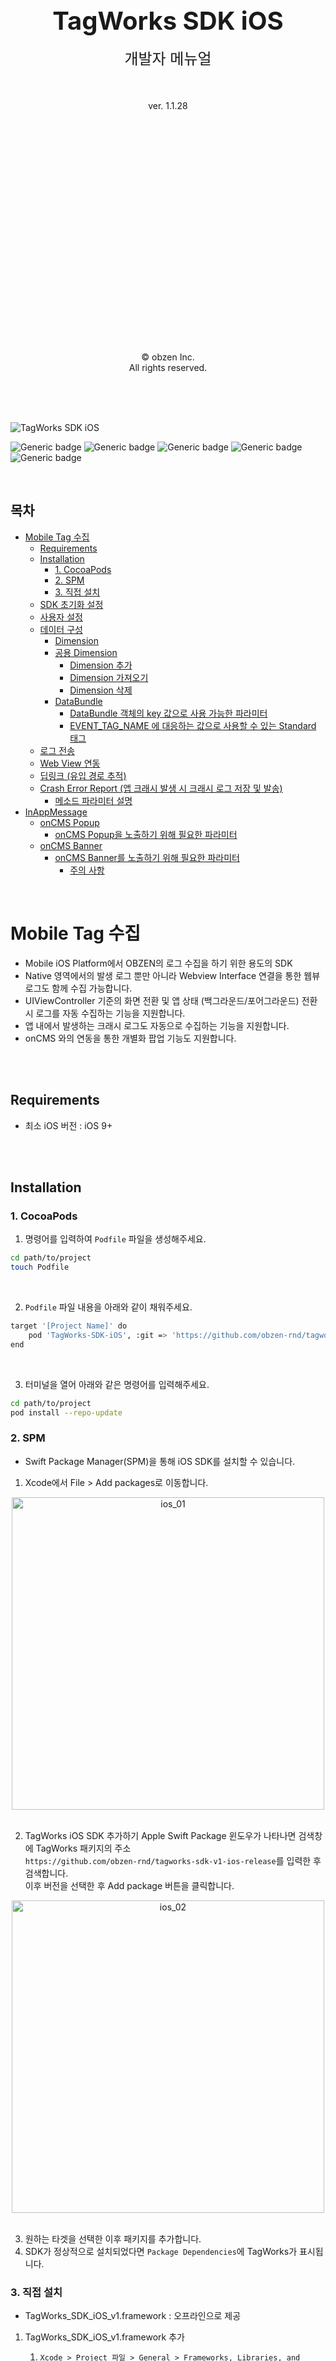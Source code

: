 
<div>

<br><br><br><br><br><br><br><br><br>

<p align="center">
  <strong style="font-size: 40px;">TagWorks SDK iOS</strong>
  <br><br>
  <span style="font-size: 24px;">개발자 메뉴얼</span>
  <br><br>
  <br><br>
  ver. 1.1.28
</p>



<br><br><br><br><br><br><br><br><br><br><br><br><br><br><br><br><br><br><br><br><br>

<p align="center">
  © obzen Inc.<br>
  All rights reserved.
</p>

<br><br><br>

</div>

<div style="page-break-after: always;"></div>

![TagWorks SDK iOS](https://capsule-render.vercel.app/api?type=Soft&color=gradient&height=150&section=header&text=TagWorks-SDK-iOS&fontSize=50&animation=fadeOut)

![Generic badge](https://img.shields.io/badge/version-v1.1.28-green.svg)
![Generic badge](https://img.shields.io/badge/license-ApacheLicense2.0-blue.svg)
![Generic badge](https://img.shields.io/badge/Platform-iOS-red.svg)
![Generic badge](https://img.shields.io/badge/support-swift-yellow.svg)
![Generic badge](https://img.shields.io/badge/support-objective--c-yellow.svg)

<br>

## 목차
- [Mobile Tag 수집](#mobile-tag-수집)
  - [Requirements](#requirements)
  - [Installation](#installation)
    - [1. CocoaPods](#1-cocoapods)
    - [2. SPM](#2-spm)
    - [3. 직접 설치](#3-직접-설치)
  - [SDK 초기화 설정](#sdk-초기화-설정)
  - [사용자 설정](#사용자-설정)
  - [데이터 구성](#데이터-구성)
    - [Dimension](#dimension)
    - [공용 Dimension](#공용-dimension)
      - [Dimension 추가](#dimension-추가)
      - [Dimension 가져오기](#dimension-가져오기)
      - [Dimension 삭제](#dimension-삭제)
    - [DataBundle](#databundle)
      - [DataBundle 객체의 key 값으로 사용 가능한 파라미터](#databundle-객체의-key-값으로-사용-가능한-파라미터)
      - [EVENT\_TAG\_NAME 에 대응하는 값으로 사용할 수 있는 Standard 태그](#event_tag_name-에-대응하는-값으로-사용할-수-있는-standard-태그)
  - [로그 전송](#로그-전송)
  - [Web View 연동](#web-view-연동)
  - [딥링크 (유입 경로 추적)](#딥링크-유입-경로-추적)
  - [Crash Error Report (앱 크래시 발생 시 크래시 로그 저장 및 발송)](#crash-error-report-앱-크래시-발생-시-크래시-로그-저장-및-발송)
    - [메소드 파라미터 설명](#메소드-파라미터-설명)
- [InAppMessage](#inappmessage)
  - [onCMS Popup](#oncms-popup)
    - [onCMS Popup을 노출하기 위해 필요한 파라미터](#oncms-popup을-노출하기-위해-필요한-파라미터)
  - [onCMS Banner](#oncms-banner)
    - [onCMS Banner를 노출하기 위해 필요한 파라미터](#oncms-banner를-노출하기-위해-필요한-파라미터)
      - [주의 사항](#주의-사항)

<br>
<div style="page-break-after: always;"></div>

# Mobile Tag 수집

- Mobile iOS Platform에서 OBZEN의 로그 수집을 하기 위한 용도의 SDK
- Native 영역에서의 발생 로그 뿐만 아니라 Webview Interface 연결을 통한 웹뷰 로그도 함께 수집 가능합니다.
- UIViewController 기준의 화면 전환 및 앱 상태 (백그라운드/포어그라운드) 전환 시 로그를 자동 수집하는 기능을 지원합니다.
- 앱 내에서 발생하는 크래시 로그도 자동으로 수집하는 기능을 지원합니다.
- onCMS 와의 연동을 통한 개별화 팝업 기능도 지원합니다.

<br>
<br>

## Requirements

-   최소 iOS 버전 : iOS 9+
  
<br>
<br>

## Installation

### 1. CocoaPods

1. 명령어를 입력하여 `Podfile` 파일을 생성해주세요.

```bash
cd path/to/project
touch Podfile
```

<br>

2. `Podfile` 파일 내용을 아래와 같이 채워주세요.

```bash
target '[Project Name]' do
    pod 'TagWorks-SDK-iOS', :git => 'https://github.com/obzen-rnd/tagworks-sdk-v1-ios-release.git', :tag => 'release 최신 버전(문서 버전 참조)'
end
```

<br>

3. 터미널을 열어 아래와 같은 명령어를 입력해주세요.

```bash
cd path/to/project
pod install --repo-update
```

### 2. SPM

-   Swift Package Manager(SPM)을 통해 iOS SDK를 설치할 수 있습니다.
    <br>

1. Xcode에서 File > Add packages로 이동합니다.

<center><img width="500" alt="ios_01" src="https://github.com/user-attachments/assets/37229da4-6171-4760-a877-d6c0841b701d"></center>

<br>

2. TagWorks iOS SDK 추가하기
   Apple Swift Package 윈도우가 나타나면 검색창에 TagWorks 패키지의 주소<br>
   `https://github.com/obzen-rnd/tagworks-sdk-v1-ios-release`를 입력한 후 검색합니다.<br>
   이후 버전을 선택한 후 Add package 버튼을 클릭합니다.<br>

<center><img width="500" alt="ios_02" src="https://github.com/user-attachments/assets/140a846e-4ba7-4919-b710-d58a0ac4a57b"></center>
<br>

3. 원하는 타겟을 선택한 이후 패키지를 추가합니다.<br>
4. SDK가 정상적으로 설치되었다면 `Package Dependencies`에 TagWorks가 표시됩니다.

### 3. 직접 설치

-   TagWorks_SDK_iOS_v1.framework : 오프라인으로 제공

1.  TagWorks_SDK_iOS_v1.framework 추가
    <br>

    1. `Xcode > Project 파일 > General > Frameworks, Libraries, and Embedded Content`의 `+` 버튼을 눌러주세요.<br><br>
    2. 좌측 하단의 `Add Other.. > Add Files..` 를 클릭해 제공받은 zip 파일내의 `TagWorks_SDK_iOS_v1.framework` 폴더를 추가해주세요.<br><br>
    3. `TagWorks_SDK_iOS_v1.framework` Embed 상태를 Embed & Sign 로 변경해주세요.<br>

    <br>

-   framework 폴더의 경로가 프로젝트 경로와 일치하지 않을 경우에는 Target의 `Build Settings > Search Path > Framework Search Paths` 값을 해당 framework 폴더의 경로로 변경해주세요.

-------------

<br>

## SDK 초기화 설정

| 옵션              | 타입     | 기본값   | 설명                                                      |
| ---------------- | ------- | ------ | -------------------------------------------------------  |
| siteId           | String  | null   | 행동 정보 수집 대상 사이트 식별자                                |
| baseUrl          | String  | null   | 행동 정보 데이터 수집 Proxy 서버 url                           |
| isUseIntervals   | Bool    | false  | 주기 발송 사용 여부, false 일 경우 dispatchIntervalWithSeconds 값이 무시되고 항상 즉시 발송된다.     |
| dispatchIntervalWithSeconds | Double  | 3      | 행동 정보 데이터 발송 주기 (최소 1초, 최대 10초 설정), 초단위        |
| sessionTimeOutWithSeconds   | Double  | 5      | 행동 정보 데이터 수집 서버의 연결 대기 시간 (second), <b>최소 3초, 최대 60초 설정                          |
| isManualDispatch | Bool    | false  | 행동 정보 데이터 수동 발송 여부                                 |
| appVersion       | String  | null   | Application 버전 정보, 설정하지 않을 경우 short version 전송     |
| appName          | String  | null   | Application 이름, 설정하지 않을 경우 bundle name 전송           |
| isUseDynamicParameter | Bool   | true | Dimension 동적 파라미터 사용 여부                           |
| isEnabledAdId    | Bool    | false  | IDFA(광고식별자) 자동 수집 여부 - <span style="color:rgb(223, 95, 56)">앱에서 권한 추가 시만 true로 설정</span>         |
|                                                                                                |

<br>

-   AppDelegate의 application(_:,didFinishLaunchingWithOptions:) 메서드 최상단에 초기화 메소드를 호출합니다.
-   **siteId** 및 **baseUrl** 을 설정하지 않는 경우 서버로의 로그 수집이 이루어지지 않습니다.
-   **isUseIntervals** 값을 false로 설정할 경우에는 dispatchIntervalWithSeconds 값이 무시되고 항상 즉시 발송됩니다. <br> true로 설정할 경우에는 dispatchIntervalWithSeconds 값에 지정된 초를 주기로 데이터를 발송합니다.
-   **dispatchIntervalWithSeconds** 는 큐에 저장된 행동 정보 데이터를 지정한 초만큼 주기로 발송하기 때문에, 지정한 시간 사이에 어플리케이션이 종료되는 경우 발송 할 수 없으니 적절한 시간으로 지정해야 합니다.
-   isManualDispatch 값을 true 로 설정한 경우에는, 명시적으로 dispatch() 함수를 호출해야만 태깅 로그가 발송됩니다.
-   **isUseDynamicParameter** 값을 true로 설정할 경우 Dimension의 key값을 문자형으로 사용하고, false로 설정할 경우 key값을 정수형으로 사용해야 합니다.
    - **isUseDynamicParameter** 에 <span style="color:rgb(223, 95, 56)">설정한 값에 따른 해당 메소드와는 다른 Dimension 메소드를 사용 시 데이터가 올바르게 전송되지 않을 수 있습니다.</span>
-   <span style="color:rgb(223, 95, 56)">App에 광고식별자 사용 권한 설정이 되어 있는 경우</span>, isEnabledAdId 값을 true로 설정하면 SDK에서 자동으로 광고식별자를 수집합니다.
-   **TagWorks.sharedInstance** 객체를 통하여 Singleton Instance를 제공하며, 전역에서 호출 가능합니다.


<br>

> Swift

```swift
// 둘 중 추가한 방법에 따라 SDK import
// SPM 또는 CocoaPod 으로 라이브러리 추가한 경우
import TagWorks_SDK_iOS

// 릴리즈 프레임워크 파일로 추가한 경우
import TagWorks_SDK_iOS_v1


@main
class AppDelegate: UIResponder, UIApplicationDelegate {
    
    func application(_ application: UIApplication, didFinishLaunchingWithOptions launchOptions: [UIApplication.LaunchOptionsKey: Any]?) -> Bool {
        // TagWorks instance 설정
        TagWorks.sharedInstance.setInstanceConfig(siteId: "00,XXXXXXXX",
                                                  baseUrl: URL(string: "http://obzen.com/obzenTagWorks")!,
                                                  isUseIntervals: false,
                                                  dispatchIntervalWithSeconds: 3,
                                                  sessionTimeOutWithSeconds: 5,
                                                  isManualDispatch: false,
                                                  appVersion: "앱 버전",
                                                  appName: "앱 이름",
                                                  isUseDynamicParameter: true,
                                                  isEnabledAdId: false)
        ...
    }
}

```

 - TagWorks 초기화 상태 여부 체크
```swift
if TagWorks.sharedInstance.isInitialize() == false {
    // 초기화가 정상적으로 이루어지지 않은 상태
    // 예외 처리 코드 추가
}
```

<br>

> Objective-C

```objc
// 셋 중 추가한 방법에 따라 SDK import
// 1. SPM으로 라이브러리 추가한 경우
@import TagWorks_SDK_iOS;

// 2. CocoaPod 으로 추가한 경우
#import <TagWorks_SDK_iOS/TagWorks_SDK_iOS-Swift.h>

// 3. 릴리즈 프레임워크 파일로 추가한 경우
#import <TagWorks_SDK_iOS_v1/TagWorks_SDK_iOS_v1-Swift.h>


@implementation AppDelegate

- (BOOL)application:(UIApplication *)application didFinishLaunchingWithOptions:(NSDictionary *)launchOptions {
    // TagWorks instance 설정
    TagWorks *tagWorksInstance = TagWorks.sharedInstance;
    [tagWorksInstance setInstanceConfigWithSiteId:@"00,XXXXXXXX"
                                          baseUrl:[NSURL URLWithString:@"http://obzen.com/obzenTagWorks"]
                                   isUseIntervals:NO
                      dispatchIntervalWithSeconds:3
                        sessionTimeOutWithSeconds:5
                                       appVersion:@"앱 버전"
                                          appName:@"앱 이름"
                            isUseDynamicParameter:YES
                                    isEnabledAdId:NO];
    ...
}
```
- TagWorks 초기화 상태 여부 체크
```swift
if (TagWorks.sharedInstance.isInitialize == false) {
    // 초기화가 정상적으로 이루어지지 않은 상태
    // 예외 처리 코드 추가
}
```

<br>
<br>

## 사용자 설정

- 행동 정보 데이터 수집 대상이 되는 사용자를 설정하고 수집 여부를 지정합니다.
- **⚠️ userId 설정 시 주의 사항**
  - <span style="color: #ff00ff">SDK 초기화 시점에 **TagWorks.sharedInstance.userId = nil** 로 초기화 합니다. </span>
  - <span style="color: #ff00ff">사용자가 로그인 시점에 **userId**를 설정 후 로그 아웃 시점에 **userId = nil** 로 초기화 합니다. </span>
  - <span style="color: #ff00ff">앱이 백그라운드로 진입 후 앱이 다시 활성화가 된 경우, 로그인 세션 체크 후 로그아웃 상태라면 **userId = nil** 로 초기화 합니다. </span>
- adId는 SDK 초기화 시 <b>isEnabledAdId</b>를 true로 설정한 경우 자동으로 수집하여 수집 서버에 전송합니다.


| 옵션        | 타입    | 기본값        | 설명                                                           |
| ---------- | ------ | ----------- | ------------------------------------------------------------- |
| userId     | String | null        | 수집 대상 고객 식별자 (사용자 계정)                                   |
| adId       | String | null        | 수집 대상 광고 식별자                                              |
| isOptedOut | String | false       | 행동 정보 데이터 수집 여부 (true로 설정할 경우 수집하지 않음)              |
| autoTrackingPage | Bool | true    | 화면 전환 시 페이지뷰 로그 자동 수집 여부 (true - 자동 수집, false -  자동 수집 안함)    |
| isDebugLogPrint | Bool | false    | SDK 디버그 용도로 로그 출력 여부                                    | 
|                                                                                                   |


<br>


> Swift

```swift
// 수집 대상자 고객 식별자 지정 (로그인 완료 시점에 설정)
TagWorks.sharedInstance.userId = "userid"

// 수집 대상자 광고 식별자 지정 
TagWorks.sharedInstance.setAdid("광고식별자 UUID")

// 고객이 설정한 개인정보 수집 여부에 따라 수집 여부 지정
// 태깅 로그 전송 제어 용도로도 사용 가능합니다.
TagWorks.sharedInstance.isOptedOut = false

// Native 영역에서 화면 전환 시 페이지뷰 로그 자동 수집 여부 
TagWorks.sharedInstance.autoTrackingPage = false

// SDK 디버그 용도 로그 출력
TagWorks.sharedInstance.isDebugLogPrint = true
```

<br>

> Objective-C

```swift
// 수집 대상자 고객 식별자 지정 (로그인 완료 시점에 설정)
[TagWorks.sharedInstance setUserId:@"userid"];

// 수집 대상자 광고 식별자 지정 (기본적으로 가져오도록 설정됨.)
[TagWorks.sharedInstance setAdid:@"광고식별자 UUID"];

// 고객이 설정한 개인정보 수집 여부에 따라 수집 여부 지정
// 태깅 로그 전송 제어 용도로도 사용 가능합니다.
[TagWorks.sharedInstance setIsOptedOut:NO];

// Native 영역에서 화면 전환 시 페이지뷰 로그 자동 수집 여부 
TagWorks.sharedInstance.autoTrackingPage = NO;

// SDK 디버그 용도 로그 출력
TagWorks.sharedInstance.isDebugLogPrint = YES;
```

<br>

## 데이터 구성

### Dimension

- 디멘젼은 Tagworks SDK를 통해 로그 발송 시 사용자 행동 정보를 수집하는 데이터 정보입니다.
- <span style="color: #6ba455">공용 디멘젼</span>은 한번 설정하면 개별 디멘젼과 함께 로그 발송 시 전달이 되며, TagWorks SDK 인스턴스에 할당이 되어 삭제를 하지 않는 한 계속 정보를 가지고 있습니다.
- <span style="color: #6ba455">개별 디멘젼</span>은 로그 발송 시 파라미터로 전달이 되는 DataBundle 객체에 담기는 행동 정보로, 일반적으로 지역 변수로 처리 시 로그 전송 후 정보가 초기화되어 사라집니다.
- 로그 전송 시 <span style="color: #6ba455">항상 전달이 되어야 하는 정보들은 보통 공용 디멘젼에 할당을 하여 사용하며, 일회성으로 사용하는 정보들은 개별 디멘젼을 사용 하시는 것을 권고</span>드립니다.
- 해당 디멘젼 관련 내용은 iOS/Android 동일합니다.
- 데이터 정보로는 문자형과 숫자형 두 개의 타입 중 원하는 타입을 선택하여 사용할 수 있습니다. (숫자형은 수치데이터 정보를 이용한 통계 목적으로 사용 가능)
- key & value 형태로 값을 설정할 수 있으며, key 값 부분에는 SDK 초기화 시 설정한 isUseDynamicParameter 설정 값에 따라 <span style="color: #6ba455">Int</span> 또는 <span style="color: #6ba455">String</span> 값을 사용합니다.
  - isUseDynamicParameter 를 true 로 설정하는 경우 <span style="color: #6ba455">key 값으로 동적 파라미터를 사용</span>
- 입력하는 key 값은 TagManager 제품에서 정의된 값으로 프로젝트 진행시 전달받을 수 있습니다.

<br>

> Swift

```swift
// # Dimension - index를 사용하여 설정
// value 사용할 경우 문자형, numValue 사용할 경우 숫자형
let dim01 = Dimension(index: 1, value: "설정정보01")
let dim02 = Dimension(index: 2, numValue: 5000.0)

// # Dimension - 동적 파라미터 사용 시 (isUseDynamicParameter 값이 true인 경우)
let dim03 = Dimension(key: "사용자행동01", value: "설정정보02")
let dim04 = Dimension(key: "사용자행동02", numValue: 10000.0)
```

<br>

> Objective-C

```objc
// # Dimension - index를 사용하여 설정
// stringValue 사용할 경우 문자형, numValue 사용할 경우 숫자형
Dimension *dim01 = [[Dimension alloc] initWithIndex: 1 value: @"설정정보01"];
Dimension *dim02 = [[Dimension alloc] initWithIndex: 2 numValue: 5000.0];

// # Dimension - 동적 파라미터 사용 시 (isUseDynamicParameter 값이 true인 경우)
Dimension *dim03 = [[Dimension alloc] initWithKey:@"사용자행동01" value:@"설정정보02"];
Dimension *dim04 = [[Dimension alloc] initWithKey:@"사용자행동02" numValue:10000.0];
```

<br>

### 공용 Dimension

-   공용 Dimension은 태깅 로그 전송 시 <span style="color: #6ba455">공통적으로 전송해야 할 데이터를 설정하는 용도</span>로 사용합니다.
-   공용 Dimension에서 사용된 index 및 key 값에 다른 Dimension을 덮어쓰지 않는 이상 한 번 설정된 공용 Dimension은 계속 유지됩니다.
-   동적 파라미터 사용 여부에 따라 해당하는 메소드를 사용하여 항목 추가/가져오기 및 삭제를 할 수 있습니다.
-   setCommonDimension() / setDynamicCommonDimension() 메소드를 사용하여 공용 Dimension 항목을 계속 추가할 수 있습니다.
-   getCommonDimension() / getDynamicCommonDimension() 메소드를 사용하여 공용 Dimension 항목을 가져올 수 있습니다.

<br>

#### Dimension 추가

> Swift

```swift
// # set (객체, Array, Dimension index 및 value 가능)
// index를 사용하여 설정 (SDK 초기화 설정 시 isUseDynamicParameter를 설정하지 않거나 false로 설정한 경우 사용)
let dim01 = Dimension(index: 1, value: "설정정보01")
let dim02 = Dimension(index: 2, numValue: 99999.9)

TagWorks.sharedInstance.setCommonDimension(dim01)                            // 객체 전달
TagWorks.sharedInstance.setCommonDimension(dim02)
// 또는
TagWorks.sharedInstance.setCommonDimensions([dim01, dim02])                  // Array 전달

TagWorks.sharedInstance.setCommonDimension(index: 3, value: "설정정보02")      // 문자형
TagWorks.sharedInstance.setCommonDimension(index: 4, numValue: 10000.0)       // 숫자형
```
```swift
// # set (객체, Array, Dimension key 및 value 가능)
// 동적 파라미터 key 값을 사용하여 설정 (SDK 초기화 설정 시 isUseDynamicParameter를 true로 설정한 경우 사용)
let dim01 = Dimension(key: "사용자행동01", value: "설정정보01")
let dim02 = Dimension(key: "사용자행동02", numValue: 99999.0)

TagWorks.sharedInstance.setDynamicCommonDimension(dim01)                     // 객체 전달
TagWorks.sharedInstance.setDynamicCommonDimension(dim02)
// 또는
TagWorks.sharedInstance.setDynamicCommonDimensions([dim01, dim02])           // Array 전달

TagWorks.sharedInstance.setDynamicCommonDimension(key: "사용자행동03", value: "설정정보02")  // 문자형
TagWorks.sharedInstance.setDynamicCommonDimension(key: "사용자행동04", numValue: 10000.0)    // 숫자형

```

> Objective-C

```swift
// index를 사용하여 설정 (SDK 초기화 설정 시 isUseDynamicParameter를 설정하지 않거나 false로 설정한 경우 사용)
// # set (객체, Array, Dimension 타입/index 및 value 가능)
Dimension *dim01 = [[Dimension alloc] initWithIndex: 1 value:@"설정정보01"];
Dimension *dim02 = [[Dimension alloc] initWithIndex: 2 numValue:99999.9];

[TagWorks.sharedInstance setCommonDimension: dim01];                         // 객체 전달
[TagWorks.sharedInstance setCommonDimension: dim02]; 
// 또는
[TagWorks.sharedInstance setCommonDimensions:[NSArray arrayWithObjects: dim01, dim02, nil]];  // Array 전달

[TagWorks.sharedInstance setCommonDimensionWithIndex: 3 value: @"설정정보02"];                 // 문자형
[TagWorks.sharedInstance setCommonDimensionWithIndex: 4 numValue: 10000.0];                  // 숫자형
```
```swift
// 동적 파라미터 key 값을 사용하여 설정 (SDK 초기화 설정 시 isUseDynamicParameter를 true로 설정한 경우 사용)
// # set (객체, Array, Dimension key 및 value 가능)
Dimension *dim01 = [[Dimension alloc] initWithKey: @"사용자행동01" value:@"설정정보01"];
Dimension *dim02 = [[Dimension alloc] initWithKey: @"사용자행동02" numValue:99999.9];

[TagWorks.sharedInstance setDynamicCommonDimension: dim01];                  // 객체 전달
[TagWorks.sharedInstance setDynamicCommonDimension: dim02]; 
// 또는
[TagWorks.sharedInstance setDynamicCommonDimensions:[NSArray arrayWithObjects: dim01, dim02, nil]];  // Array 전달

[TagWorks.sharedInstance setDynamicCommonDimensionWithKey: @"사용자행동03" value: @"설정정보02"];  // 문자형
[TagWorks.sharedInstance setDynamicCommonDimensionWithKey: @"사용자행동04" numValue: 10000.0];   // 숫자형
```
<br>

#### Dimension 가져오기

> Swift

```swift
// # get - Dimension Array return
// 타입과 index를 사용하여 가져오기 (SDK 초기화 설정 시 isUseDynamicParameter를 설정하지 않거나 false로 설정한 경우 사용)
let commonDimension = TagWorks.sharedInstance.getCommonDimensions()

// # get - Dimension 객체 return
let cDim001 = TagWorks.sharedInstance.getCommonDimension(WithTYpe: Dimension.generalType, index: 1)
let cDim002 = TagWorks.sharedInstance.getCommonDimension(WithTYpe: Dimension.factType, index: 3)

let cDim001Val = cDim001?.value         // 문자형 값
let cDim001Val2 = cDim002?.numValue     // 숫자형 값
```
```swift
// 동적 파라미터 key 값을 사용하여 가져오기 (SDK 초기화 설정 시 isUseDynamicParameter를 true로 설정한 경우 사용)
// # get - Dimension Array return
let commonDimension = TagWorks.sharedInstance.getDynamicCommonDimensions()

// # get - Dimension 객체 return
let cDim001 = TagWorks.sharedInstance.getDynamicCommonDimension(key: "사용자행동01")
let cDim002 = TagWorks.sharedInstance.getDynamicCommonDimension(key: "사용자행동02")

let cDim001Val = cDim001?.value         // 문자형 값
let cDim001Val2 = cDim002?.numValue     // 숫자형 값
```

> Objective-C

```swift
// 타입과 index를 사용하여 가져오기 (SDK 초기화 설정 시 isUseDynamicParameter를 설정하지 않거나 false로 설정한 경우 사용)
// # get - Dimension Array return
NSArray<Dimension *> *commonDimension = TagWorks.sharedInstance.getCommonDimensions;

// # get - Dimension 객체 return
Dimension *cDim001 = [TagWorks.sharedInstance getCommonDimensionWithType: Dimension.generalType index: 1];
Dimension *cDim002 = [TagWorks.sharedInstance getCommonDimensionWithType: Dimension.factType index: 3];

NSString *cDim001Val = cDim001.value;     // 문자형 값
double cDim001Val2 = cDim002.numValue;    // 숫자형 값
```

```swift
// 동적 파라미터 key 값을 사용하여 가져오기 (SDK 초기화 설정 시 isUseDynamicParameter를 true로 설정한 경우 사용)
// # get - Dimension Array return
NSArray<Dimension *> *commonDimension = TagWorks.sharedInstance.getDynamicCommonDimensions()

// # get - Dimension 객체 return
Dimension *cDim001 = [TagWorks.sharedInstance getDynamicCommonDimensionWithKey: @"사용자행동01"];
Dimension *cDim002 = [TagWorks.sharedInstance getDynamicCommonDimensionWithKey: @"사용자행동02"];

NSString *cDim001Val = cDim001.value;      // 문자형 값
double cDim001Val2 = cDim002.numValue;     // 숫자형 값
```
<br>

#### Dimension 삭제

> Swift
```swift
// 타입과 index를 사용하여 삭제하기 (SDK 초기화 설정 시 isUseDynamicParameter를 설정하지 않거나 false로 설정한 경우 사용)
// # 전체 삭제
TagWorks.sharedInstance.removeAllCommonDimension()

// # 해당 타입 및 index 삭제
TagWorks.sharedInstance.removeCommonDimension(WithType: Dimension.generalType, index: 1)
```

```swift
// 동적 파라미터 key 값을 사용하여 삭제하기 (SDK 초기화 설정 시 isUseDynamicParameter를 true로 설정한 경우 사용)
// # 전체 삭제
TagWorks.sharedInstance.removeAllDynamicCommonDimension()

// # 해당 key 값 삭제
TagWorks.sharedInstance.removeDynamicCommonDimension(key: "사용자행동01")
```

<br>

> Objective-C

```swift
// 타입과 index를 사용하여 삭제하기 (SDK 초기화 설정 시 isUseDynamicParameter를 설정하지 않거나 false로 설정한 경우 사용)
// # 전체 삭제
[TagWorks.sharedInstance removeAllCommonDimension];

// # 해당 타입 및 index 삭제
[TagWorks.sharedInstance removeCommonDimensionWithType: Dimension.generalType index:1];
```

```swift
// 동적 파라미터 key 값을 사용하여 삭제하기 (SDK 초기화 설정 시 isUseDynamicParameter를 true로 설정한 경우 사용)
// # 전체 삭제
[TagWorks.sharedInstance removeAllDynamicCommonDimension];

// # 해당 key 값 삭제
[TagWorks.sharedInstance removeDynamicCommonDimensionWithKey: @"사용자행동01"];
```

<br>

### DataBundle

-   태깅 로그를 전송 하기 위해 필요한 정보들을 담는 클래스로 기본 파라미터 및 Dimension 정보를 쉽게 관리할 수 있습니다.
-   DataBundle 클래스는 key와 value의 집합으로 구성된 컨테이너입니다.
-   태그명 Key에 대응하는 값으로는 DataBundle 클래스가 제공하는 기본 태그 값을 사용하거나, 사용자 정의 String 값을 직접 입력할 수 있습니다.
-   <mark>기본적으로 EVENT_TAG_NAME 값을 설정하지 않는 경우, 로그 전송이 이루어지지 않습니다.</mark>
-   putDimensions() 또는 putDynamicDimension() 메소드를 이용하여 Dimension 객체를 DataBundle 내부에 추가하여 개별 디멘젼으로 사용할 수 있습니다.
    <br>
    <br>

#### DataBundle 객체의 key 값으로 사용 가능한 파라미터

| 파라미터                        | 타입    | 설명                                      |
| ----------------------------- | ------ | ---------------------------------------- |
| EVENT_TAG_NAME                | String | 태그명                                    |
| EVENT_TAG_PARAM_TITLE         | String | 태그 화면 타이틀                             |
| EVENT_TAG_PARAM_PAGE_PATH     | String | 태그 화면 경로                              |
| EVENT_TAG_PARAM_KEYWORD       | String | 태그 검색어                                 |
| EVENT_TAG_PARAM_CUSTOM_PATH   | String | 태그 사용자 정의 경로 - 추가 분석을 위한 경로      |
| EVENT_TAG_PARAM_ERROR_MSG     | String | 태그 에러 메세지                             |

<br>

#### <span style="color: #6ba455">EVENT_TAG_NAME</span> 에 대응하는 값으로 사용할 수 있는 Standard 태그

| EVENT_TAG_NAME | 설명                  |
| -------------- | -------------------- |
| PAGE_VIEW      | 페이지뷰 태그           |
| CLICK          | 클릭 태그              |
| SCROLL         | 화면 스크롤 태그        |
| DOWNLOAD       | 파일 다운로드 태그       |
| OUT_LINK       | 링크 이동 태그          |
| SEARCH         | 검색 태그              |
| ERROR          | 오류 발생 태그          |
| REFERRER       | 유입 경로 태그          |

<br>

> Swift

```swift
let bundle = DataBundle()

// # 기본 설정
// 태그명 - Standard 태그 or 사용자 정의 태그명
bundle.putString(DataBundle.EVENT_TAG_NAME, EventTag.PAGE_VIEW.description)
// 또는
bundle.putString(DataBundle.EVENT_TAG_NAME, StandardEventTag.PAGE_VIEW)

// 화면(뷰) 타이틀
bundle.putString(DataBundle.EVENT_TAG_PARAM_TITLE, "화면타이틀")
// 화면 경로
bundle.putString(DataBundle.EVENT_TAG_PARAM_PAGE_PATH, "/화면경로")
// 검색어
bundle.putString(DataBundle.EVENT_TAG_PARAM_KEYWORD, "검색어")
// 사용자 정의 url
bundle.putString(DataBundle.EVENT_TAG_PARAM_CUSTOM_PATH, "/사용자정의 경로")
// 에러 메세지
bundle.putString(DataBundle.EVENT_TAG_PARAM_ERROR_MSG, "Crash Exception Log or Message!")
```

```swift
// # 기존 DataBundle 객체를 사용하여 새로운 DataBundle 객체 생성 시 initialize가 가능
let bundle02 = DataBundle(bundle)

bundle02.putString(DataBundle.EVENT_TAG_NAME, "사용자 정의 태그명")
bundle02.putString(DataBundle.EVENT_TAG_PARAM_TITLE, "화면타이틀02")
```

```swift
// # DataBundle에 저장할 개별 디멘젼 설정
//
// 방법 1. 타입과 index를 이용한 개별 디멘젼 설정 (SDK 초기화 설정 시 isUseDynamicParameter를 설정하지 않거나 false로 설정한 경우 사용)
//

let dim01 = Dimension(index: 1, value: "설정정보01")
let dim02 = Dimension(index: 2, numValue: 10000.0)

// bundle 객체에 일반 Dimension 추가
bundle.putDimension(dim01)          // 단일 객체
bundle.putDimensions([dim02])       // Array 형 객체

// bundle 객체의 Dimension 가져오기
let dimensions = bundle.getDimensions()                                         // Dimension Array 값
let dimension = bundle.getDimension(WithType: Dimension.generalType, index: 1)  // 해당 타입 index의 Dimension

// bundle 객체의 Dimension 삭제
bundle.removeAllDimension()                                         // 전체 삭제
bundle.removeDimension(WithType: Dimension.generalType, index: 1)   // 해당 타입 index의 Dimension 삭제


//
// 방법 2. 동적 파라미터 key 값을 이용한 개별 디멘젼 설정 (SDK 초기화 설정 시 isUseDynamicParameter를 true로 설정한 경우 사용)
//
let dim01 = Dimension(key: "사용자행동01", value: "설정정보01")
let dim02 = Dimension(key: "사용자행동02", numValue: 10000.0)

// bundle 객체에 일반 Dimension 추가
bundle.putDynamicDimension(dim01)           // 단일 객체
bundle.putDynamicDimensions([dim02])        // Array 형 객체

// bundle 객체의 Dimension 가져오기
let dimensions = bundle.getDynamicDimensions()                // Dimension Array 값
let dimension = bundle.getDynamicDimension(key: "사용자행동01")  // 해당 key의 Dimension

// bundle 객체의 Dimension 삭제
bundle.removeAllDynamicDimension()                            // 전체 삭제
bundle.removeDynamicDimension(key: "사용자행동01")               // 해당 key의 Dimension 삭제

```

<br>

> Objective-C

```swift
DataBundle *bundle = [[DataBundle alloc] init];

// # 기본 설정
// 태그 이름 - Standard 태그 or 사용자 정의 태그명
[bundle putString: DataBundle.EVENT_TAG_NAME value: [StandardEventTag toStringWithEventTag:EventTagPAGE_VIEW]];
// 또는
[bundle putString: DataBundle.EVENT_TAG_NAME value: StandardEventTag.PAGE_VIEW];

// 화면(뷰) 타이틀
[bundle putString: DataBundle.EVENT_TAG_PARAM_TITLE value:@"화면이름"];
// 화면 경로
[bundle putString: DataBundle.EVENT_TAG_PARAM_PAGE_PATH value:@"/화면경로"];
// 검색어
[bundle putString: DataBundle.EVENT_TAG_PARAM_KEYWORD value:@"검색어"];
// 사용자 정의 url
[bundle putString: DataBundle.EVENT_TAG_PARAM_CUSTOM_PATH value:@"/사용자정의경로"];
// 에러 메세지
[bundle putString: DataBundle.EVENT_TAG_PARAM_ERROR_MSG value:@"Crash Exception Log or Message!"];
```

```swift
// # 기본 DataBundle 객체를 사용하여 새로운 DataBundle 객체 생성 시 initialize가 가능
DataBundle *bundle02 = [[DataBundle alloc] init: bundle];

[bundle02 putString: DataBundle.EVENT_TAG_NAME value: @"사용자 정의 태그명"];
[bundle02 putString: DataBundle.EVENT_TAG_PARAM_TITLE value: @"화면이름02"];
```

```swift
// # DataBundle에 저장할 Dimension 설정
//
// 방법 1. 타입과 index를 이용한 개별 디멘젼 설정 (SDK 초기화 설정 시 isUseDynamicParameter를 설정하지 않거나 false로 설정한 경우 사용)
//
Dimension *dim01 = [[Dimension alloc] initWithIndex:1 value:@"설정정보01"];       
Dimension *dim02 = [[Dimension alloc] initWithIndex:2 numValue:10000.0];

// bundle 객체에 Dimension 추가
[bundle putDimension: dim01];                                       // 단일 객체
[bundle putDimensions: [NSArray arrayWithObjects:dim02, nil]];      // Array 형 객체

// bundle 객체의 Dimension 가져오기
NSArray<Dimension *> dimensions = [bundle getDimensions];                             // Dimension Array 값
Dimension *dimension = [bundle getDimensionWithType:Dimension.generalType index: 1];  // 해당 타입 index의 Dimension

// bundle 객체의 Dimension 삭제
[bundle removeAllDimension];                                         // 전체 삭제
[bundle removeDimensionWithType:Dimension.generalType index: 1];     // 해당 타입 index의 Dimension 삭제


//
// 방법 2. 동적 파라미터 key 값을 이용한 개별 디멘젼 설정 (SDK 초기화 설정 시 isUseDynamicParameter를 true로 설정한 경우 사용)
//
Dimension *dim01 = [[Dimension alloc] initWithKey:@"사용자행동01" value:@"설정정보01"];
Dimension *dim02 = [[Dimension alloc] initWithKey:@"사용자행동02" numValue:10000.0];

// bundle 객체에 Dimension 추가
[bundle putDynamicDimension: dim01];                                       // 단일 객체
[bundle putDynamicDimensions: [NSArray arrayWithObjects:dim02, nil]];      // Array 형 객체

// bundle 객체의 Dimension 가져오기
NSArray<Dimension *> dimensions = [bundle getDynamicDimensions];          // Dimension Array 값
Dimension *dimension = [bundle getDynamicDimensionWithKey:@"사용자행동01"];  // 해당 key의 Dimension

// bundle 객체의 Dimension 삭제
[bundle removeAllDynamicDimension];                                       // 전체 삭제
[bundle removeDynamicDimensionWithKey:@"사용자행동01"];                      // 해당 key의 Dimension 삭제

```

<br>

## 로그 전송

-   로그를 수집하기 위해서는 Databundle을 이용해 데이터를 설정 후 logEvent(_,bundle:) 메서드를 호출하여 로그를 전송합니다.
-   <mark>기본적으로 Databundle의 EVENT_TAG_NAME 값을 설정하지 않는 경우, 수집 로그 전송이 이루어지지 않습니다.</mark>
-   로그 타입에는 페이지뷰 태그, 사용자 태그 두 가지 타입이 존재합니다. (화면 정보 로그 수집 외에는 사용자 태그를 사용)
-   로그 타입이 TagWorks.EVENT_TYPE_PAGE 인 경우
    -   `EVENT_TAG_NAME 값이 StandardEventTag.PAGE_VIEW 인 경우, EVENT_TAG_PARAM_TITLE 값과 EVENT_TAG_PARAM_PAGE_PATH 값은 필수 파라미터입니다.`
-   로그 타입이 TagWorks.EVENT_TYPE_USER_EVENT 인 경우
    -   `EVENT_TAG_NAME 값이 StandardEventTag.SEARCH 인 설정한 경우, EVENT_TAG_PARAM_KEYWORD 값은 필수 파라미터입니다.`
    <br>
    <br>

> Swift

```swift
let bundle = DataBundle()

bundle.putString(DataBundle.EVENT_TAG_NAME, StandardEventTag.PAGE_VIEW)
bundle.putString(DataBundle.EVENT_TAG_PARAM_TITLE, "화면이름")
bundle.putString(DataBundle.EVENT_TAG_PARAM_PAGE_PATH, "/화면경로")

// # 1.페이지뷰 태깅 로그 전송하는 경우
TagWorks.sharedInstance.logEvent(TagWorks.EVENT_TYPE_PAGE, bundle: bundle)

//======================================================================================

// # 2.사용자정의 태깅 로그 전송하는 경우
TagWorks.sharedInstance.logEvent(TagWorks.EVENT_TYPE_USER_EVENT, bundle: bundle)
```

<br>

> Objective-C

```swift
DataBundle *bundle = [[DataBundle alloc] init];

[bundle putString: DataBundle.EVENT_TAG_NAME value: StandardEventTag.PAGE_VIEW];
[bundle putString: DataBundle.EVENT_TAG_PARAM_TITLE value:@"화면이름"];
[bundle putString: DataBundle.EVENT_TAG_PARAM_PAGE_PATH value:@"/화면경로"];

// # 1.페이지뷰 태깅 로그 전송하는 경우
[TagWorks.sharedInstance logEvent:TagWorks.EVENT_TYPE_PAGE bundle:bundle];

//======================================================================================

// # 2.사용자정의 태깅 로그 전송하는 경우
[TagWorks.sharedInstance logEvent:TagWorks.EVENT_TYPE_USER_EVENT bundle:bundle];
```

<br>

## Web View 연동

-   Web / App 연동을 위한 interface 를 제공합니다.
-   앱에서 Tag Manager Code Snippet 이 포함된 웹뷰를 실행하면, 웹뷰에서 발생된 태깅 로그는 SDK를 통하여 앱으로 전송됩니다. 로그 수집을 하는 웹뷰가 있는 경우에는 모든 웹뷰에 interface 연결을 해야 합니다.
-   WKWebViewConfiguration 설정 이외의 다른 설정은 필요하지 않습니다.
-   로그인 시 사용자 맵핑을 위해 로그인 시점에 userId 설정하는 부분과 App에서 설정한 Dimension 값을 WebView에서 사용하기 위해 쿠키를 설정하는 부분은 대응 개발이 필요합니다.
-   <span style="color: #00FFFF">만약 프로젝트에서 Precompiled Header에서 WebKit이 선언되어 있는 경우, #import <WebKit/WebKit.h> 위치를 TagWorks 프레임워크 헤더 선언하는 위치 위에 선언 후 빌드해야 합니다.</span>

<br>

> Swift

```swift
// Web View 설정
// WKUserContentController()를 처음 사용할 경우
let config = WKWebViewConfiguration()
config.userContentController = TagWorks.sharedInstnace.webViewInterface.getContentController()
webView = WKWebView(frame: view.bounds, configuration: config)
self.webViewContainerView.addSubView(webView)


// 기존에 WKUserContentController()를 사용 중인 경우 (권장)
let userContentController = WKUserContentController()       
TagWorks.sharedInstance.webViewInterface.addTagworksWebInterface(userContentController)
config.userContentController = userContentController
webView = WKWebView(frame: view.bounds, configuration: config)
self.webViewContainerView.addSubView(webView)
```

<br>

> Objective-C

```objc
// Web View 설정
// WKUserContentController()를 처음 사용할 경우
WKWebViewConfiguration *config = [[WKWebViewConfiguration alloc] init];
config.userContentController = [[[TagWorks sharedInstance] webViewInterface] getContentController];
WKWebView *webView = [[WKWebView alloc] initWithFrame:CGRectZero configuration:config];
[self.webViewContainerView addSubview:webView];


// 기존에 WKUserContentController()를 사용 중인 경우 (권장)
WKUserContentController *userContentController = [[WKUserContentController alloc] init];
[[TagWorks sharedInstance].webViewInterface addTagworksWebInterface:userContentController];
config.userContentController = userContentController;
WKWebView *webView = [[WKWebView alloc] initWithFrame:CGRectZero configuration:config];
[self.webViewContainerView addSubview:webView];
```

<br>

## 딥링크 (유입 경로 추적)

- Referrer 정보가 포함되어 있는 스키마 URL로 부터 앱이 실행이 된 경우, 해당 스키마 URL 정보를 서버로 수집이 가능합니다.
- 앱에서 해당 URL 정보를 받아오는 메서드 내부에 다음과 같은 TagWorks SDK 인터페이스를 호출합니다.
> **Swift**

```swift
TagWorks.sharedInstance.sendReferrerEvent(openURL: <referrer url>)
```
> **Objective-C**
```obj-c
[TagWorks.sharedInstance sendReferrerEventWithOpenURL: <referrer url>];
```

<br>

## Crash Error Report (앱 크래시 발생 시 크래시 로그 저장 및 발송)

-   <mark>SDK에서는 기본적으로 앱 크래시 로그를 수집합니다.</mark>
-   수동으로 앱 크래시 로그를 수집 서버로 전송하고 싶은 경우에 해당 인터페이스를 사용합니다.
-   앱에서 크래시(비정상종료) 발생 시 앱 내 설정한 NSSetUncaughtExceptionHandler 핸들러 또는 signal 핸들러를 통해 콜백이 발생한 경우, 해당 메소드를 통해 크래시 로그를 로컬에 저장합니다.
-   앱이 재실행되면서 setInstanceConfig() 메소드가 호출되는 시점에 로컬에 저장되어 있는 크래시 로그를 SDK에서 자동으로 수집 서버로 전송합니다.
-   현재 해당 기능은 DataBundle의 커스텀 디멘젼을 이용해 발송하기 때문에 동적 파라미터를 설정해서 사용을 하는 경우, <mark>TagManager -> 수집 항목 -> SDK 에서 항목 추가</mark>를 통해 다음 세가지 컬럼을 추가하여야만 해당 로그를 확인할 수 있습니다.
    -   obz_err_type (에러 구분 코드)
    -   obz_err_data (에러 메세지)
    -   obz_err_time (에러 발생 시간 (KST))

### 메소드 파라미터 설명

| 파라미터          | 타입    | 설명                                                        |
| --------------- | ------ | --------------------------------------------------------- |
| errorType       | String | 에러 구분 코드 (exception / signal / fatalerror 등등)          |
| errorMessage    | String | stack track 스트링 또는 크래시 발생 시 해당 조건값/로그 등등         |
|                                                                                      |

> **Swift**

```swift
TagWorks.sharedInstance.saveErrorReport(errorType: "에러 타입", errorMessage: "에러 메세지")
```
> **Objective-C**
```objc
[TagWorks.sharedInstance saveErrorReportWithErrorType: @"에러 타입" errorMessage: @"에러 메세지"];
```
<br>
<br>

# InAppMessage 

## onCMS Popup
- onCMS 연동을 통해 앱 내 팝업을 노출할 수 있습니다.
- onCMS 추천 영역 설정을 통해 가운데 팝업, 하단 슬라이드 팝업, 전체 페이지 팝업 형태로 노출 가능합니다.
  
### onCMS Popup을 노출하기 위해 필요한 파라미터

| 파라미터                        | 타입    | 설명                                                 |
| ----------------------------- | ------ | --------------------------------------------------- |
| onCmsUrl                      | String | 고객사에 설치된 onCMS 서버 URL (예: "https://lab.obzen.com/oncms")     |
| cust_id                       | String | 고객 번호                                             |
| rcmd_area_cd                  | String | 추천 영역 코드                                         |
| owner                         | 객체 포인터 | 팝업을 띄우기 위한 현재 ViewController의 객체 포인터       |
|                                                                                              |

> **Swift**

```swift
// onCMS InAppMessage 호출
TagWorksPopup.sharedInstance.onCMSPopup
                    (onCmsUrl: "https://onCMSUrl", 
                    cust_id: "고객번호", 
                    rcmd_area_cd: "추천영역코드", 
                    owner: self)
```
> **Objective-C**
```obj-c
// onCMS InAppMessage 호출
[TagWorksPopup.sharedInstance onCMSPopupOnCmsUrl: @"https://onCMSUrl" 
                                         cust_id: @"고객번호" 
                                    rcmd_area_cd: @"추천영역코드" 
                                           owner: self];
```
<br>

## onCMS Banner
- onCMS 연동을 통해 앱 내 설정한 네이티브 영역에 배너를 노출할 수 있습니다.
- onCMS 추천 영역 설정을 통해 단일 배너, 롤링 배너, 리스트 배너 형태로 노출 가능합니다.
  
### onCMS Banner를 노출하기 위해 필요한 파라미터

| 파라미터                        | 타입     | 설명                                                 |
| ----------------------------- | ------ | --------------------------------------------------- |
| onCmsUrl                      | String | 고객사에 설치된 onCMS 서버 URL (예: "https://lab.obzen.com/oncms")     |
| cust_id                       | String | 고객 번호                                             |
| rcmd_area_cd                  | String | 추천 영역 코드                                         |
| bannerView                    | 객체 포인터 | 배너를 노출하기 위한 UIView 영역의 객체 포인터             |
| defaultPngImageName           | String | 로딩되기 전에 보여줄 디폴트 PNG 이미지 (Asset에 추가된 이미지가 아닌 프로젝트에 파일로 추가) |
|                                                                                              |

#### 주의 사항
> [!CAUTION]
`defaultPngImageName`을 지정하지 않으면 로딩 전 빈 화면이 노출될 수 있습니다.

<br>

> **Swift**

```swift
// onCMS InAppMessage 호출
TagWorksPopup.sharedInstance.onCMSPopupBanner(
                    onCmsUrl: "https://onCMSUrl",
                    cust_id: "고객번호",
                    rcmd_area_cd: "추천영역코드",
                    bannerView: bannerView,
                    defaultPngImageName: "default_image")
```
> **Objective-C**
```obj-c
// onCMS InAppMessage 호출
[TagWorksPopup.sharedInstance onCMSPopupBannerOnCmsUrl: @"https://onCMSUrl"
                                               cust_id: @"고객번호"
                                          rcmd_area_cd: @"추천영역코드"
                                            bannerView: bannerView
                                   defaultPngImageName: @"default_image"];
```